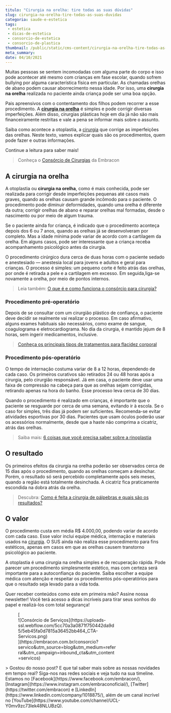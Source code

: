 ```yaml
---
titulo: "Cirurgia na orelha: tire todas as suas dúvidas"
slug: cirurgia-na-orelha-tire-todas-as-suas-duvidas
categoria: saude-e-estetica
tags:
 - estetica
 - dicas-de-estetica
 - consorcio-de-estetica
 - consorcio-de-plastica
thumbnail: /public/static/cms-content/cirurgia-na-orelha-tire-todas-as-suas-duvidas.jpg
meta_summary: 
date: 04/10/2021
---
```

Muitas pessoas se sentem incomodadas com alguma parte do corpo e isso pode acontecer até mesmo com crianças em fase escolar, quando sofrem bullying por alguma característica física em particular. As chamadas orelhas de abano podem causar aborrecimento nessa idade. Por isso, uma **cirurgia na orelha** realizada no paciente ainda criança pode ser uma boa opção.

Pais apreensivos com o contentamento dos filhos podem recorrer a esse procedimento. A [**cirurgia na orelha**](https://www.embracon.com.br/blog/como-escolher-um-consorcio-de-cirurgia-plastica-em-6-passos) é simples e pode corrigir diversas imperfeições. Além disso, cirurgias plásticas hoje em dia já não são mais financeiramente restritas e vale a pena se informar mais sobre o assunto.

Saiba como acontece a otoplastia, a [cirurgia](https://www.embracon.com.br/blog/como-escolher-um-consorcio-de-cirurgia-plastica-em-6-passos) que corrige as imperfeições das orelhas. Neste texto, vamos explicar quais são os procedimentos, quem pode fazer e outras informações.

Continue a leitura para saber mais!

> Conheça o [Consórcio de Cirurgias](https://www.embracon.com.br/blog/5-duvidas-sobre-o-consorcio-de-cirurgia) da Embracon

A cirurgia na orelha
--------------------

A otoplastia ou **cirurgia na orelha**, como é mais conhecida, pode ser realizada para corrigir desde imperfeições pequenas até casos mais graves, quando as orelhas causam grande incômodo para o paciente. O procedimento pode diminuir deformidades, quando uma orelha é diferente da outra; corrigir orelhas de abano e reparar orelhas mal formadas, desde o nascimento ou por meio de algum trauma.

Se o paciente ainda for criança, é indicado que o procedimento aconteça depois dos 6 ou 7 anos, quando as orelhas já se desenvolveram por completo. Mas a idade mínima pode variar de acordo com a cartilagem da orelha. Em alguns casos, pode ser interessante que a criança receba acompanhamento psicológico antes da cirurgia.

O procedimento cirúrgico dura cerca de duas horas com o paciente sedado e anestesiado — anestesia local para jovens e adultos e geral para crianças. O processo é simples: um pequeno corte é feito atrás das orelhas, por onde é retirada a pele e a cartilagem em excesso. Em seguida,liga-se novamente a orelha, por meio de pontos internos.

> Leia também: [O que é e como funciona o consórcio para cirurgia?](https://www.embracon.com.br/blog/o-que-e-e-como-funciona-o-consorcio-para-cirurgia)

### Procedimento pré-operatório

Depois de se consultar com um cirurgião plástico de confiança, o paciente deve decidir se realmente vai realizar o processo. Em caso afirmativo, alguns exames habituais são necessários, como exame de sangue, coagulograma e eletrocardiograma. No dia da cirurgia, é mantido jejum de 8 horas, sem ingerir medicamentos, inclusive.

> [Conheça os principais tipos de tratamentos para flacidez corporal](https://www.embracon.com.br/blog/saiba-quais-sao-os-principais-tipos-de-tratamentos-para-flacidez-corporal)

### Procedimento pós-operatório

O tempo de internação costuma variar de 8 a 12 horas, dependendo de cada caso. Os primeiros curativos são retirados 24 ou 48 horas após a cirurgia, pelo cirurgião responsável. Já em casa, o paciente deve usar uma faixa de compressão na cabeça para que as orelhas sejam corrigidas, retirando apenas na hora do banho. Esse processo leva cerca de 30 dias.

Quando o procedimento é realizado em crianças, é importante que o paciente se resguarde por cerca de uma semana, evitando ir à escola. Se o caso for simples, três dias já podem ser suficientes. Recomenda-se evitar atividades esportivas por 30 dias. Pacientes que usam óculos poderão usar os acessórios normalmente, desde que a haste não comprima a cicatriz, atrás das orelhas.

> Saiba mais: [6 coisas que você precisa saber sobre a rinoplastia](https://www.embracon.com.br/blog/6-coisas-sobre-a-rinoplastia)

O resultado
-----------

Os primeiros efeitos da cirurgia na orelha poderão ser observados cerca de 15 dias após o procedimento, quando as orelhas começam a desinchar. Porém, o resultado só será percebido completamente após seis meses, quando a região está totalmente desinchada. A cicatriz fica praticamente escondida na dobra atrás da orelha.

> Descubra: [Como é feita a cirurgia de pálpebras e quais são os resultados?](https://www.embracon.com.br/blog/como-e-feita-a-cirurgia-de-palpebras-e-quais-sao-os-resultados)

O valor
-------

O procedimento custa em média R$ 4.000,00, podendo variar de acordo com cada caso. Esse valor inclui equipe médica, internação e materiais usados na [cirurgia](https://www.embracon.com.br/consorcio-servicos). O SUS ainda não realiza esse procedimento para fins estéticos, apenas em casos em que as orelhas causem transtorno psicológico ao paciente.

A otoplastia é uma cirurgia na orelha simples e de recuperação rápida. Pode parecer um procedimento simplesmente estético, mas com certeza será importante para a autoconfiança do paciente. Saiba escolher a equipe médica com atenção e respeitar os procedimentos pós-operatórios para que o resultado seja levado para a vida toda.

Quer receber conteúdos como este em primeira mão? Assine nossa newsletter! Você terá acesso a dicas incríveis para tirar seus sonhos do papel e realizá-los com total segurança!

<figure class="w-richtext-figure-type-image w-richtext-align-center" style="max-width:310px">[<div>![Consórcio de Serviços](https://uploads-ssl.webflow.com/5cc70a3a0871f750442da9d5/5eb45fa0d7815a36452bb464_CTA-Servicos.png)</div>](https://embracon.com.br/consorcio?servico&utm_source=blog&utm_medium=referral&utm_campaign=inbound_cta&utm_content=servicos)</figure>> Gostou do nosso post? E que tal saber mais sobre as nossas novidades em tempo real? Siga-nos nas redes sociais e veja tudo na sua timeline. Estamos no [Facebook](https://www.facebook.com/embracon/), [Instagram](https://www.instagram.com/embraconoficial/), [Twitter](https://twitter.com/embracon) e [LinkedIn](https://www.linkedin.com/company/1018875/), além de um canal incrível no [YouTube](https://www.youtube.com/channel/UCL-Y0mv9zc73Iek48NLUBzQ).
